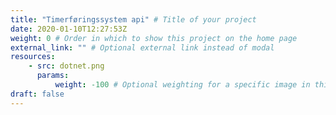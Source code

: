 ```yaml
---
title: "Timerføringssystem api" # Title of your project
date: 2020-01-10T12:27:53Z
weight: 0 # Order in which to show this project on the home page
external_link: "" # Optional external link instead of modal
resources:
    - src: dotnet.png
      params:
          weight: -100 # Optional weighting for a specific image in this project folder
draft: false
---
```


